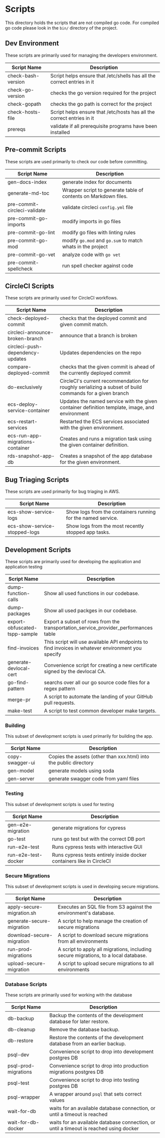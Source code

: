 # Scripts

This directory holds the scripts that are not compiled go code. For
compiled go code please look in the `bin/` directory of the project.

## Dev Environment

These scripts are primarily used for managing the developers
environment.

| Script Name | Description |
| --- | --- |
| check-bash-version | Script helps ensure that /etc/shells has all the correct entries in it |
| check-go-version | checks the go version required for the project |
| check-gopath | checks the go path is correct for the project |
| check-hosts-file | Script helps ensure that /etc/hosts has all the correct entries in it |
| prereqs | validate if all prerequisite programs have been installed |

## Pre-commit Scripts

These scripts are used primarily to check our code before
committing.

| Script Name | Description |
| --- | --- |
| gen-docs-index | generate index for documents |
| generate-md-toc |  Wrapper script to generate table of contents on Markdown files. |
| pre-commit-circleci-validate | validate circleci `config.yml` file |
| pre-commit-go-imports | modify imports in go files |
| pre-commit-go-lint | modify go files with linting rules |
| pre-commit-go-mod | modify `go.mod` and `go.sum` to match whats in the project |
| pre-commit-go-vet | analyze code with `go vet` |
| pre-commit-spellcheck | run spell checker against code |

## CircleCI Scripts

These scripts are primarily used for CircleCI workflows.

| Script Name | Description |
| --- | --- |
| check-deployed-commit |  checks that the deployed commit and given commit match. |
| circleci-announce-broken-branch | announce that a branch is broken |
| circleci-push-dependency-updates | Updates dependencies on the repo |
| compare-deployed-commit | checks that the given commit is ahead of the currently deployed commit |
| do-exclusively | CircleCI's current recommendation for roughly serializing a subset of build commands for a given branch |
| ecs-deploy-service-container |  Updates the named service with the given container definition template, image, and environment |
| ecs-restart-services | Restarted the ECS services associated with the given environment. |
| ecs-run-app-migrations-container | Creates and runs a migration task using the given container definition. |
| rds-snapshot-app-db | Creates a snapshot of the app database for the given environment. |

## Bug Triaging Scripts

These scripts are used primarily for bug triaging in AWS.

| Script Name | Description |
| --- | --- |
| ecs-show-service-logs |  Show logs from the containers running for the named service. |
| ecs-show-service-stopped-logs |  Show logs from the most recently stopped app tasks. |

## Development Scripts

These scripts are primarily used for developing the application and
application testing

| Script Name | Description |
| --- | --- |
| dump-function-calls |  Show all used functions in our codebase. |
| dump-packages |  Show all used packges in our codebase. |
| export-obfuscated-tspp-sample | Export a subset of rows from the transportation_service_provider_performances table |
| find-invoices |  This script will use available API endpoints to find invoices in whatever environment you specify|
| generate-devlocal-cert | Convenience script for creating a new certificate signed by the devlocal CA. |
| go-find-pattern |  searchs over all our go source code files for a regex pattern |
| merge-pr |  A script to automate the landing of your GitHub pull requests. |
| make-test | A script to test common developer make targets. |

### Building

This subset of development scripts is used primarily for building the app.

| Script Name | Description |
| --- | --- |
| copy-swagger-ui |  Copies the assets (other than xxx.html) into the public directory |
| gen-model | generate models using soda |
| gen-server | generate swagger code from yaml files |

### Testing

This subset of development scripts is used for testing

| Script Name | Description |
| --- | --- |
| gen-e2e-migration | generate migrations for cypress |
| go-test | runs go test but with the correct DB port |
| run-e2e-test | Runs cypress tests with interactive GUI |
| run-e2e-test-docker | Runs cypress tests entirely inside docker containers like in CircleCI |

### Secure Migrations

This subset of development scripts is used in developing secure
migrations.

| Script Name | Description |
| --- | --- |
| apply-secure-migration.sh | Executes an SQL file from S3 against the environment's database. |
| generate-secure-migration |  A script to help manage the creation of secure migrations |
| download-secure-migration |  A script to download secure migrations from all environments |
| run-prod-migrations |  A script to apply all migrations, including secure migrations, to a local database. |
| upload-secure-migration | A script to upload secure migrations to all environments |

### Database Scripts

These scripts are primarily used for working with the database

| Script Name | Description |
| --- | --- |
| db-backup |  Backup the contents of the development database for later restore. |
| db-cleanup | Remove the database backup. |
| db-restore |  Restore the contents of the development database from an earlier backup. |
| psql-dev | Convenience script to drop into development postgres DB |
| psql-prod-migrations | Convenience script to drop into production migrations postgres DB |
| psql-test | Convenience script to drop into testing postgres DB |
| psql-wrapper | A wrapper around `psql` that sets correct values |
| wait-for-db |  waits for an available database connection, or until a timeout is reached |
| wait-for-db-docker |  waits for an available database connection, or until a timeout is reached using docker |

